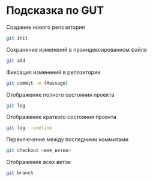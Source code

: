 # Подсказка по GUT

Создание нового репозитория
```sh
git init
```

Сохранение изменений в проиндексированном файле 
```sh
git add
```

Фиксация изменений в репозитории
```sh
git commit -m (Massage)
```

Отображение полного состояния проекта
```sh
git log
```

Отображение краткого состояния проекта
```sh
git log --oneline
```

Переключение между последними коммитами
```sh
git checkout <имя_ветки>
```
Отображение всех веток 
```sh
git branch
```